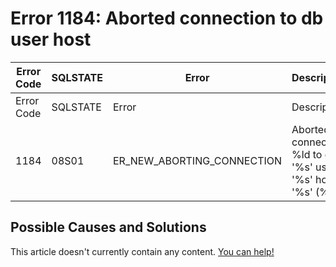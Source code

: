 
# Error 1184: Aborted connection to db user host


| Error Code | SQLSTATE | Error | Description |
| --- | --- | --- | --- |
| Error Code | SQLSTATE | Error | Description |
| 1184 | 08S01 | ER_NEW_ABORTING_CONNECTION | Aborted connection %ld to db: '%s' user: '%s' host: '%s' (%s) |




## Possible Causes and Solutions


This article doesn't currently contain any content. [You can help!](/kb/en/writing-and-editing-knowledge-base-articles/)

